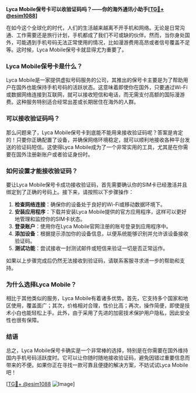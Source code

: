 **Lyca Mobile保号卡可以收验证码吗？——你的海外通讯小助手[[TG💪+ @esim1088](https://t.me/s/esim1088)]**

在如今这个全球化的时代，人们的生活越来越离不开手机和网络。无论是日常沟通、工作需要还是旅行计划，手机都成了我们不可或缺的伙伴。然而，当你身处国外，可能遇到手机号码无法正常使用的情况，比如漫游费用高昂或者信号覆盖不足等。这时候，Lyca Mobile保号卡就显得尤为重要了。

### Lyca Mobile保号卡是什么？

Lyca Mobile是一家提供虚拟号码服务的公司，其推出的保号卡主要是为了帮助用户在国外也能保持手机号码的活跃状态。这意味着即使你在国外，只要通过Wi-Fi或数据网络连接到互联网，就可以接收短信和电话，而无需支付高额的国际漫游费。这种服务特别适合经常出差或长期居住在海外的人群。

### 可以接收验证码吗？

那么问题来了，Lyca Mobile保号卡到底能不能用来接收验证码呢？答案是肯定的！只要你正确配置了设备，并确保网络环境稳定，就可以顺利地接收各种平台发送的验证码短信。这使得Lyca Mobile成为了一个非常实用的工具，尤其是在你需要在国外注册新账户或者验证身份时。

### 如何设置才能接收验证码？

要让Lyca Mobile保号卡成功接收验证码，首先需要确认你的SIM卡已经激活并且绑定到了正确的号码上。接下来，请按照以下步骤操作：

1. **检查网络连接**：确保你的设备处于良好的Wi-Fi或移动数据环境下。
2. **安装应用程序**：下载并安装Lyca Mobile提供的官方应用程序，这样可以更好地管理和监控你的SIM卡状态。
3. **登录账户**：使用你在Lyca Mobile官网注册的账号登录到应用程序中。
4. **添加设备**：根据提示添加你的设备信息，以便系统能够识别并允许该设备接收验证码。
5. **测试功能**：尝试接收一封测试邮件或短信来验证一切是否正常运作。

如果以上步骤完成后仍然无法接收到验证码，请联系客服寻求进一步的帮助和支持。

### 为什么选择Lyca Mobile？

相比于其他类似的服务，Lyca Mobile有着诸多优势。首先，它支持多个国家和地区使用，覆盖面广；其次，价格相对合理，性价比高；再次，操作简便，即使是技术小白也能轻松上手。此外，由于采用了先进的加密技术保护用户隐私，因此安全性也很有保障。

### 结语

总之，Lyca Mobile保号卡确实是一个非常棒的选择，特别是在你需要在国外维持国内手机号码活跃度时。它可以让你随时随地接收验证码，避免因错过重要信息而带来的不便。如果你正在寻找一款可靠且便捷的解决方案，不妨试试Lyca Mobile吧！

[[TG💪+ @esim1088](https://t.me/s/esim1088) ![Image](https://i.postimg.cc/4NQfJmqS/Snipaste-2025-05-13-00-14-12.png)]